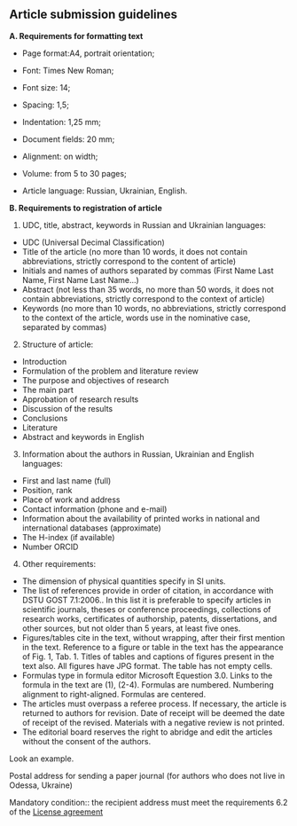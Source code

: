 ## Article submission guidelines

**А. Requirements for formatting text**

 - Page format:A4, portrait orientation;

 - Font: Times New Roman;

 - Font size: 14;

 - Spacing: 1,5;

 - Indentation: 1,25 mm;

 - Document fields: 20 mm;

 - Alignment: on width;

 - Volume: from 5 to 30 pages;

 - Article language: Russian, Ukrainian, English.

**B. Requirements to registration of article**

1. UDC, title, abstract, keywords in Russian and Ukrainian languages:
  - UDC (Universal Decimal Classification)
  - Title of the article (no more than 10 words, it does not contain abbreviations, strictly correspond to the content of article)
  - Initials and names of authors separated by commas (First Name Last Name, First Name Last Name…)
  - Abstract (not less than 35 words, no more than 50 words, it does not contain abbreviations, strictly correspond to the context of article)
  - Keywords (no more than 10 words, no abbreviations, strictly correspond to the context of the article, words use in the nominative case, separated by commas)

2. Structure of article:
  - Introduction
  - Formulation of the problem and literature review
  - The purpose and objectives of research
  - The main part
  - Approbation of research results
  - Discussion of the results
  - Conclusions
  - Literature
  - Abstract and keywords in English

3. Information about the authors in Russian, Ukrainian and English languages:
  - First and last name (full)
  - Position, rank
  - Place of work and address
  - Contact information (phone and e-mail)
  - Information about the availability of printed works in national and international databases (approximate)
  - The H-index (if available)
  - Number ORCID

4. Other requirements:
  - The dimension of physical quantities specify in SI units.
  - The list of references provide in order of citation, in accordance with DSTU GOST 7.1:2006.. In this list it is preferable to specify articles in scientific journals, theses or conference proceedings, collections of research works, certificates of authorship, patents, dissertations, and other sources, but not older than 5 years, at least five ones.
  - Figures/tables cite in the text, without wrapping, after their first mention in the text. Reference to a figure or table in the text has the appearance of Fig. 1, Tab. 1. Titles of tables and captions of figures present in the text also. All figures have JPG format. The table has not empty cells.
  - Formulas type in formula editor Microsoft Equestion 3.0. Links to the formula in the text are (1), (2-4). Formulas are numbered. Numbering alignment to right-aligned. Formulas are centered.
  - The articles must overpass a referee process. If necessary, the article is returned to authors for revision. Date of receipt will be deemed the date of receipt of the revised. Materials with a negative review is not printed.
  - The editorial board reserves the right to abridge and edit the articles without the consent of the authors.

Look an example.

Postal address for sending a paper journal (for authors who does not live in Odessa, Ukraine)

Mandatory condition:: the recipient address must meet the requirements 6.2 of the [License agreement](docs/Litsenzionny_dogovor.doc)